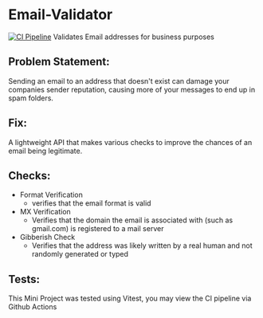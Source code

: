 # Email-Validator
[![CI Pipeline](https://github.com/WildkrattFan/Email-Validator/actions/workflows/CI.yml/badge.svg)](https://github.com/WildkrattFan/Email-Validator/actions/workflows/CI.yml)
Validates Email addresses for business purposes


Problem Statement:
---
Sending an email to an address that doesn't exist can damage your companies sender reputation, causing more of your messages to end up in spam folders. 

Fix:
---
A lightweight API that makes various checks to improve the chances of an email being legitimate.

Checks:
---
- Format Verification
  - verifies that the email format is valid
- MX Verification
  - Verifies that the domain the email is associated with (such as gmail.com) is registered to a mail server
- Gibberish Check
  - Verifies that the address was likely written by a real human and not randomly generated or typed

Tests:
---
This Mini Project was tested using Vitest, you may view the CI pipeline via Github Actions
